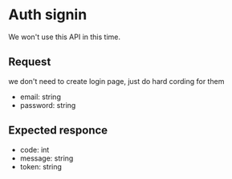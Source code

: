 # Auth signin
We won't use this API in this time.

## Request
we don't need to create login page, just do hard cording for them

* email: string
* password: string

## Expected responce
* code: int
* message: string
* token: string
